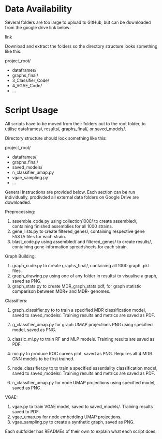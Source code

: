 # Data Availability
Several folders are too large to upload to GitHub, but can be downloaded from the google drive link below: 

[link
](https://drive.google.com/drive/folders/1bUzDr6qvss4kbZKA-cRYjEh5292Q4ed9?usp=drive_link)

Download and extract the folders so the directory structure looks spmething like this:

project_root/
- dataframes/
- graphs_final/
- 3_Classifier_Code/
- 4_VGAE_Code/
- ...

# Script Usage
All scripts have to be moved from their folders out to the root folder, to utilise dataframes/, results/, graphs\_final/, or saved\_models/.

Directory structure should look something like this: 

project_root/
- dataframes/
- graphs_final/
- saved\_models/
- n_classifier_umap.py
- vgae_sampling.py
- ...


General Instructions are provided below. 
Each section can be run individually, prodivded all external data folders on Google Drive are downloaded. 

Preprocessing: 
1) assemble_code.py using collection1000/ to create assembled/, containing finished assemblies for all 1000 strains. 
2) gene_lists.py to create filtered_genes/, containing respective gene FASTA files for each strain. 
3) blast_code.py using assembled/ and filtered_genes/ to create results/, containing gene information spreadsheets for each strain. 

Graph Building:
1) graph_code.py to create graphs_final/, containing all 1000 graph .pkl files. 
2) graph_drawing.py using one of any folder in results/ to visualise a graph, saved as PNG.
3) graph_stats.py to create MDR_graph_stats.pdf, for graph statistic comparison between MDR+ and MDR- genomes. 

Classifiers:
1) graph_classifier.py to to train a specified MDR classification model, saved to saved_models/. Training results and metrics are saved as PDF. 
2) g_classifier_umap.py for graph UMAP projections PNG using specified model, saved as PNG. 
3) classic_ml.py to train RF and MLP models. Training results are saved as PDF. 
4) roc.py to produce ROC curves plot, saved as PNG. Requires all 4 MDR GNN models to be first trained. 

1) node_classifier.py to to train a specified essentiality classification model, saved to saved_models/. Training results and metrics are saved as PDF. 
2) n_classifier_umap.py for node UMAP projections using specified model, saved as PNG. 

VGAE:
1) vgae.py to train VGAE model, saved to saved_models/. Training results saved to PDF. 
2) vgae_umap.py for node embedding UMAP projections.
3) vgae_sampling.py to create a synthetic graph, saved as PNG. 


Each subfolder has READMEs of their own to explain what each script does. 





